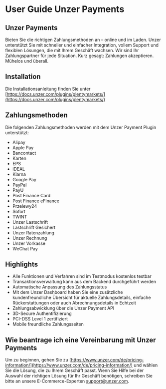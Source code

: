 # User Guide Unzer Payments
## Unzer Payments
Bieten Sie die richtigen Zahlungsmethoden an – online und im Laden. Unzer unterstützt Sie mit schneller und einfacher Integration, vollem Support und flexiblen Lösungen, die mit Ihrem Geschäft wachsen. Wir sind Ihr Zahlungspartner für jede Situation. Kurz gesagt: Zahlungen akzeptieren. Mühelos und überall.
## Installation
Die Installationsanleitung finden Sie unter [https://docs.unzer.com/plugins/plentymarkets/](https://docs.unzer.com/plugins/plentymarkets/)
## Zahlungsmethoden
Die folgenden Zahlungsmethoden werden mit dem Unzer Payment Plugin unterstützt:
* Alipay
* Apple Pay
* Bancontact
* Karten
* EPS
* iDEAL
* Klarna
* Google Pay
* PayPal
* PayU
* Post Finance Card
* Post Finance eFinance
* Przelewy24
* Sofort
* TWINT
* Unzer Lastschrift
* Lastschrift Gesichert
* Unzer Ratenzahlung
* Unzer Rechnung
* Unzer Vorkasse
* WeChat Pay
## Highlights
* Alle Funktionen und Verfahren sind im Testmodus kostenlos testbar
* Transaktionsverwaltung kann aus dem Backend durchgeführt werden
* Automatische Anpassung des Zahlungsstatus
* Mit dem Unzer Dashboard haben Sie eine zusätzliche kundenfreundliche Übersicht für aktuelle Zahlungsdetails, einfache Rückerstattungen oder auch Abrechnungsdetails in Echtzeit
* Zahlungsabwicklung über die Unzer Payment API
* 3D-Secure Authentifizierung
* PCI-DSS Level 1 zertifiziert
* Mobile freundliche Zahlungsseiten
## Wie beantrage ich eine Vereinbarung mit Unzer Payments
Um zu beginnen, gehen Sie zu [https://www.unzer.com/de/pricing-information/](https://www.unzer.com/de/pricing-information/) und wählen Sie die Lösung, die zu Ihrem Geschäft passt. Wenn Sie Hilfe bei der Auswahl der richtigen Lösung für Ihr Geschäft benötigen, schreiben Sie bitte an unsere E-Commerce-Experten support@unzer.com.
